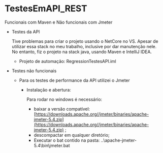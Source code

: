 # TestesEmAPI_REST
 Funcionais com Maven e Não funcionais com Jmeter


- Testes da API

    Tive problemas para criar o projeto usando o NetCore no VS. Apesar de utilizar essa stack no meu trabalho, inclusive por dar manutenção nele. No entanto, fiz o projeto na stack java, usando Maven e IntelliJ IDEA.

    - Projeto de automação: RegressionTestesAPI.iml

- Testes não funcionais
    - Para os testes de performance da API utilizei o Jmeter
        - Instalação e abertura:

            Para rodar no windows é necessário:

            - baixar a  versão compatível: [https://downloads.apache.org//jmeter/binaries/apache-jmeter-5.4.zip](https://downloads.apache.org//jmeter/binaries/apache-jmeter-5.4.zip) ;
            - descompactar em qualquer diretório;
            - Executar o bat contido na pasta: ..\apache-jmeter-5.4\bin\jmeter.bat